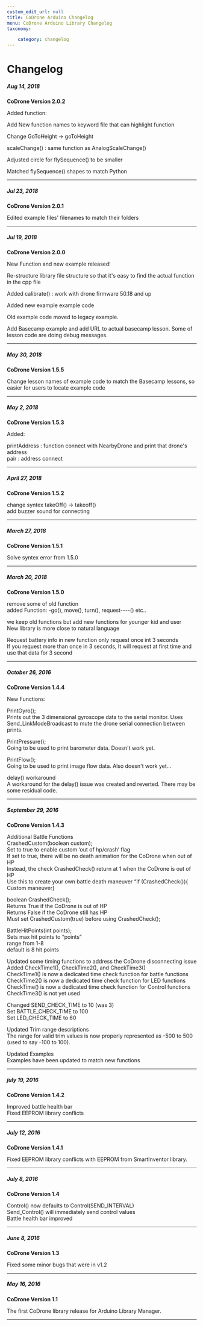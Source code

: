 ```yaml
---
custom_edit_url: null
title: CoDrone Arduino Changelog
menu: CoDrone Arduino Library Changelog
taxonomy:

	category: changelog
---
```

# Changelog




##### Aug 14, 2018

**CoDrone Version 2.0.2**

Added function:

Add New function names to keyword file that can highlight function

Change GoToHeight -> goToHeight

scaleChange() : same function as AnalogScaleChange()

Adjusted circle for flySequence() to be smaller

Matched flySequence() shapes to match Python


---


##### Jul 23, 2018

**CoDrone Version 2.0.1**

Edited example files' filenames to match their folders

---


##### Jul 19, 2018

**CoDrone Version 2.0.0**

New Function and new example released!

Re-structure library file structure so that it's easy to find the actual function in the cpp file

Added calibrate() : work with drone firmware 50.18 and up

Added new example example code

Old example code moved to legacy example.

Add Basecamp example and add URL to actual basecamp lesson. Some of lesson code are doing debug messages.

---


##### May 30, 2018

**CoDrone Version 1.5.5**

Change lesson names of example code to match the Basecamp lessons, so easier for users to locate example code


---



##### May 2, 2018

**CoDrone Version 1.5.3**

Added:

printAddress : function connect with NearbyDrone and print that drone's address<br />
pair : address connect




---




##### April 27, 2018

**CoDrone Version 1.5.2**

change syntex takeOff() -> takeoff()<br />
add buzzer sound for connecting



---



##### March 27, 2018

**CoDrone Version 1.5.1**

Solve syntex error from 1.5.0



---


##### March 20, 2018

**CoDrone Version 1.5.0**

remove some of old function<br />
added Function: -go(), move(), turn(), request----() etc..

we keep old functions but add new functions for younger kid and user<br />
New library is more close to natural language

Request battery info in new function only request once int 3 seconds<br />
If you request more than once in 3 seconds, It will request at first time and use that data for 3 second



---


##### October 26, 2016

**CoDrone Version 1.4.4**

New Functions:

PrintGyro();<br />
Prints out the 3 dimensional gyroscope data to the serial monitor. Uses Send_LinkModeBroadcast to mute the drone serial connection between prints.

PrintPressure();<br />
Going to be used to print barometer data. Doesn't work yet.

PrintFlow();<br />
Going to be used to print image flow data. Also doesn't work yet...

delay() workaround<br />
A workaround for the delay() issue was created and reverted. There may be some residual code.


---



##### September 29, 2016

**CoDrone Version 1.4.3**

Additional Battle Functions<br />
CrashedCustom(boolean custom);<br />
Set to true to enable custom ‘out of hp/crash’ flag<br />
If set to true, there will be no death animation for the CoDrone when out of HP<br />
Instead, the check CrashedCheck() return at 1 when the CoDrone is out of HP<br />
Use this to create your own battle death maneuver “if (CrashedCheck()){ Custom maneuver}<br />

boolean CrashedCheck();<br />
Returns True if the CoDrone is out of HP<br />
Returns False if the CoDrone still has HP<br />
Must set CrashedCustom(true) before using CrashedCheck();<br />

BattleHitPoints(int points);<br />
Sets max hit points to “points”<br />
range from 1-8<br />
default is 8 hit points

Updated some timing functions to address the CoDrone disconnecting issue<br />
Added CheckTime1(), CheckTime2(), and CheckTime3()<br />
CheckTime1() is now a dedicated time check function for battle functions<br />
CheckTime2() is now a dedicated time check function for LED functions<br />
CheckTime() is now a dedicated time check function for Control functions<br />
CheckTime3() is not yet used

Changed SEND_CHECK_TIME to 10 (was 3)<br />
Set BATTLE_CHECK_TIME to 100<br />
Set LED_CHECK_TIME to 60

Updated Trim range descriptions<br />
The range for valid trim values is now properly represented as -500 to 500 (used to say -100 to 100).

Updated Examples<br />
Examples have been updated to match new functions



---


##### july 19, 2016

**CoDrone Version 1.4.2**

Improved battle health bar<br />
Fixed EEPROM library conflicts



---


##### July 12, 2016

**CoDrone Version 1.4.1**

Fixed EEPROM library conflicts with EEPROM from SmartInventor library.



---


##### July 8, 2016

**CoDrone Version 1.4**

Control() now defaults to Control(SEND_INTERVAL)<br />
Send_Control() will immediately send control values<br />
Battle health bar improved



---


##### June 8, 2016

**CoDrone Version 1.3**

Fixed some minor bugs that were in v1.2



---


##### May 16, 2016

**CoDrone Version 1.1**

The first CoDrone library release for Arduino Library Manager.



---